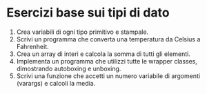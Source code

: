 # Esercizi base sui tipi di dato

1. Crea variabili di ogni tipo primitivo e stampale.
2. Scrivi un programma che converta una temperatura da Celsius a Fahrenheit.
3. Crea un array di interi e calcola la somma di tutti gli elementi.
4. Implementa un programma che utilizzi tutte le wrapper classes, dimostrando autoboxing e unboxing.
5. Scrivi una funzione che accetti un numero variabile di argomenti (varargs) e calcoli la media.